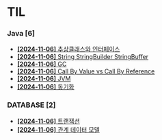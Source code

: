 # TIL
 
### Java [6]
- [**[2024-11-06]**  추상클래스와 인터페이스](https://github.com/A-lass/TIL/blob/main/Java/추상클래스와_인터페이스.md)
- [**[2024-11-06]**  String StringBuilder StringBuffer](https://github.com/A-lass/TIL/blob/main/Java/String_StringBuilder_StringBuffer.md)
- [**[2024-11-06]**  GC](https://github.com/A-lass/TIL/blob/main/Java/GC.md)
- [**[2024-11-06]**  Call By Value vs Call By Reference](https://github.com/A-lass/TIL/blob/main/Java/Call_By_Value_vs_Call_By_Reference.md)
- [**[2024-11-06]**  JVM](https://github.com/A-lass/TIL/blob/main/Java/JVM.md)
- [**[2024-11-06]**  동기화](https://github.com/A-lass/TIL/blob/main/Java/동기화.md)
### DATABASE [2]
- [**[2024-11-06]**  트랜잭션](https://github.com/A-lass/TIL/blob/main/DATABASE/트랜잭션.md)
- [**[2024-11-06]**  관계 데이터 모델](https://github.com/A-lass/TIL/blob/main/DATABASE/관계_데이터_모델.md)
